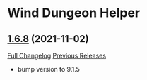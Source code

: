 # Wind Dungeon Helper

## [1.6.8](https://github.com/fang2hou/WindDungeonHelper/tree/1.6.8) (2021-11-02)
[Full Changelog](https://github.com/fang2hou/WindDungeonHelper/compare/1.6.7...1.6.8) [Previous Releases](https://github.com/fang2hou/WindDungeonHelper/releases)

- bump version to 9.1.5  
